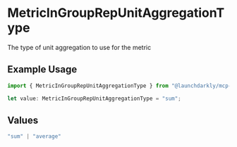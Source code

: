 # MetricInGroupRepUnitAggregationType

The type of unit aggregation to use for the metric

## Example Usage

```typescript
import { MetricInGroupRepUnitAggregationType } from "@launchdarkly/mcp-server/models/components";

let value: MetricInGroupRepUnitAggregationType = "sum";
```

## Values

```typescript
"sum" | "average"
```